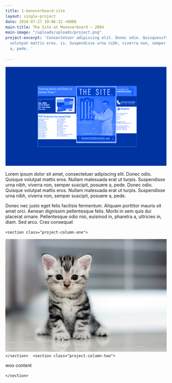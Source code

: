 ```yaml
---
title: 1-manoverboard-site
layout: single-project
date: 2018-07-27 19:06:12 +0000
main-title: The Site at Manoverboard — 2004
main-image: "/uploads/uploads/project.png"
project-excerpt: 'Consectetuer adipiscing elit. Donec odio. Quisquessfsdfasd arguably
  volutpat mattis eros. is. Suspendisse urna nibh, viverra non, semper suscipit, posuere
  a, pede. '

---
```

![the manoverboard homepage in 2004](/uploads/uploads/project.png "Homepage, 2004")

Lorem ipsum dolor sit amet, consectetuer adipiscing elit. Donec odio. Quisque volutpat mattis eros. Nullam malesuada erat ut turpis. Suspendisse urna nibh, viverra non, semper suscipit, posuere a, pede. Donec odio. Quisque volutpat mattis eros. Nullam malesuada erat ut turpis. Suspendisse urna nibh, viverra non, semper suscipit, posuere a, pede.

Donec nec justo eget felis facilisis fermentum. Aliquam porttitor mauris sit amet orci. Aenean dignissim pellentesque felis. Morbi in sem quis dui placerat ornare. Pellentesque odio nisi, euismod in, pharetra a, ultricies in, diam. Sed arcu. Cras consequat

`<section class="project-column-one">`        

![](/uploads/uploads/4-ways-cheer-up-depressed-cat.jpg)          `</section>  <section class="project-column-two">`          

woo content          

`</section>`
